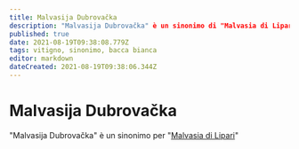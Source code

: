 ```yaml
---
title: Malvasija Dubrovačka
description: "Malvasija Dubrovačka" è un sinonimo di "Malvasia di Lipari
published: true
date: 2021-08-19T09:38:08.779Z
tags: vitigno, sinonimo, bacca bianca
editor: markdown
dateCreated: 2021-08-19T09:38:06.344Z
---
```


# Malvasija Dubrovačka

"Malvasija Dubrovačka" è un sinonimo per "[Malvasia di Lipari](/vitigni/bacca-bianca/malvasia-di-lipari)"